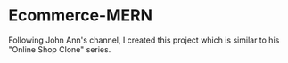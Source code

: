 # Ecommerce-MERN
 Following John Ann's channel, I created this project which is similar to his "Online Shop Clone" series.
